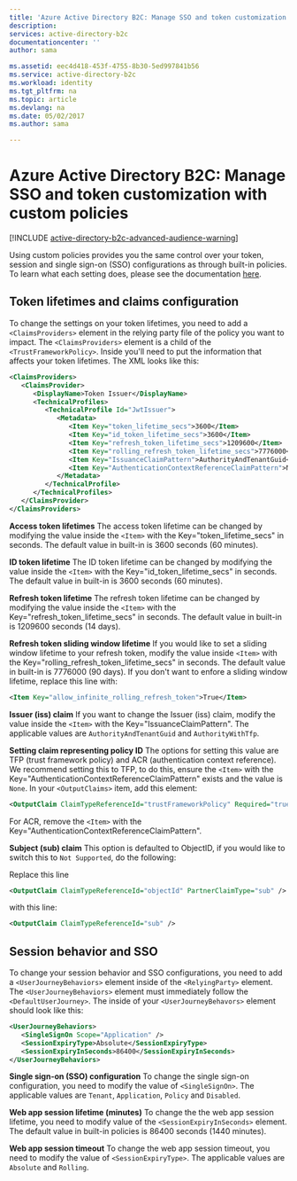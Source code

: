 ```yaml
---
title: 'Azure Active Directory B2C: Manage SSO and token customization with custom policies | Microsoft Docs'
description: 
services: active-directory-b2c
documentationcenter: ''
author: sama

ms.assetid: eec4d418-453f-4755-8b30-5ed997841b56
ms.service: active-directory-b2c
ms.workload: identity
ms.tgt_pltfrm: na
ms.topic: article
ms.devlang: na
ms.date: 05/02/2017
ms.author: sama

---
```

# Azure Active Directory B2C: Manage SSO and token customization with custom policies

[!INCLUDE [active-directory-b2c-advanced-audience-warning](../../includes/active-directory-b2c-advanced-audience-warning.md)]

Using custom policies provides you the same control over your token, session and single sign-on (SSO) configurations as through built-in policies.  To learn what each setting does, please see the documentation [here](#active-directory-b2c-token-session-sso).

## Token lifetimes and claims configuration
To change the settings on your token lifetimes, you need to add a `<ClaimsProviders>` element in the relying party file of the policy you want to impact.  The `<ClaimsProviders>` element is a child of the `<TrustFrameworkPolicy>`.  Inside you'll need to put the information that affects your token lifetimes.  The XML looks like this:

```XML
<ClaimsProviders>
   <ClaimsProvider>
      <DisplayName>Token Issuer</DisplayName>
      <TechnicalProfiles>
         <TechnicalProfile Id="JwtIssuer">
            <Metadata>
               <Item Key="token_lifetime_secs">3600</Item>
               <Item Key="id_token_lifetime_secs">3600</Item>
               <Item Key="refresh_token_lifetime_secs">1209600</Item>
               <Item Key="rolling_refresh_token_lifetime_secs">7776000</Item>
               <Item Key="IssuanceClaimPattern">AuthorityAndTenantGuid</Item>
               <Item Key="AuthenticationContextReferenceClaimPattern">None</Item>
            </Metadata>
         </TechnicalProfile>
      </TechnicalProfiles>
   </ClaimsProvider>
</ClaimsProviders>
```

**Access token lifetimes**
The access token lifetime can be changed by modifying the value inside the `<Item>` with the Key="token_lifetime_secs" in seconds.  The default value in built-in is 3600 seconds (60 minutes).

**ID token lifetime**
The ID token lifetime can be changed by modifying the value inside the `<Item>` with the Key="id_token_lifetime_secs" in seconds.  The default value in built-in is 3600 seconds (60 minutes).

**Refresh token lifetime**
The refresh token lifetime can be changed by modifying the value inside the `<Item>` with the Key="refresh_token_lifetime_secs" in seconds.  The default value in built-in is 1209600 seconds (14 days).

**Refresh token sliding window lifetime**
If you would like to set a sliding window lifetime to your refresh token, modify the value inside `<Item>` with the Key="rolling_refresh_token_lifetime_secs" in seconds.  The default value in built-in is 7776000 (90 days).  If you don't want to enfore a sliding window lifetime, replace this line with:
```XML
<Item Key="allow_infinite_rolling_refresh_token">True</Item>
```

**Issuer (iss) claim**
If you want to change the Issuer (iss) claim, modify the value inside the `<Item>` with the Key="IssuanceClaimPattern".  The applicable values are `AuthorityAndTenantGuid` and `AuthorityWithTfp`.

**Setting claim representing policy ID**
The options for setting this value are TFP (trust framework policy) and ACR (authentication context reference).  
We recommend setting this to TFP, to do this, ensure the `<Item>` with the Key="AuthenticationContextReferenceClaimPattern" exists and the value is `None`.
In your `<OutputClaims>` item, add this element:
```XML
<OutputClaim ClaimTypeReferenceId="trustFrameworkPolicy" Required="true" DefaultValue="{policy}" />
```
For ACR, remove the `<Item>` with the Key="AuthenticationContextReferenceClaimPattern".

**Subject (sub) claim**
This option is defaulted to ObjectID, if you would like to switch this to `Not Supported`, do the following:

Replace this line 
```XML
<OutputClaim ClaimTypeReferenceId="objectId" PartnerClaimType="sub" />
```
with this line:
```XML
<OutputClaim ClaimTypeReferenceId="sub" />
```

## Session behavior and SSO
To change your session behavior and SSO configurations, you need to add a `<UserJourneyBehaviors>` element inside of the `<RelyingParty>` element.  The `<UserJourneyBehaviors>` element must immediately follow the `<DefaultUserJourney>`.  The inside of your `<UserJourneyBehavors>` element should look like this:

```XML
<UserJourneyBehaviors>
   <SingleSignOn Scope="Application" />
   <SessionExpiryType>Absolute</SessionExpiryType>
   <SessionExpiryInSeconds>86400</SessionExpiryInSeconds>
</UserJourneyBehaviors>
```
**Single sign-on (SSO) configuration**
To change the single sign-on configuration, you need to modify the value of `<SingleSignOn>`.  The applicable values are `Tenant`, `Application`, `Policy` and `Disabled`. 

**Web app session lifetime (minutes)**
To change the the web app session lifetime, you need to modify value of the `<SessionExpiryInSeconds>` element.  The default value in built-in policies is 86400 seconds (1440 minutes).

**Web app session timeout**
To change the web app session timeout, you need to modify the value of `<SessionExpiryType>`.  The applicable values are `Absolute` and `Rolling`.
